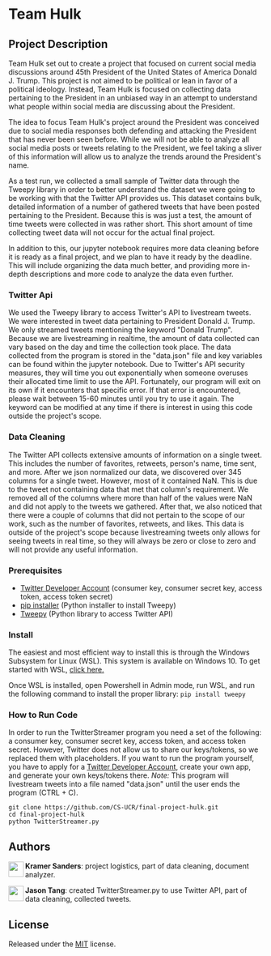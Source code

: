 # Team Hulk

## Project Description

Team Hulk set out to create a project that focused on current social media discussions around 45th President of the United States of America Donald J. Trump. This project is not aimed to be political or lean in favor of a political ideology. Instead, Team Hulk is focused on collecting data pertaining to the President in an unbiased way in an attempt to understand what people within social media are discussing about the President.

The idea to focus Team Hulk's project around the President was conceived due to social media responses both defending and attacking the President that has never been seen before. While we will not be able to analyze all social media posts or tweets relating to the President, we feel taking a sliver of this information will allow us to analyze the trends around the President's name.

As a test run, we collected a small sample of Twitter data through the Tweepy library in order to better understand the dataset we were going to be working with that the Twitter API provides us. This dataset contains bulk, detailed information of a number of gathered tweets that have been posted pertaining to the President. Because this is was just a test, the amount of time tweets were collected in was rather short. This short amount of time collecting tweet data will not occur for the actual final project.

In addition to this, our jupyter notebook requires more data cleaning before it is ready as a final project, and we plan to have it ready by the deadline. This will include organizing the data much better, and providing more in-depth descriptions and more code to analyze the data even further.

### Twitter Api

We used the Tweepy library to access Twitter's API to livestream tweets. We were interested in tweet data pertaining to President Donald J. Trump. We only streamed tweets mentioning the keyword "Donald Trump". Because we are livestreaming in realtime, the amount of data collected can vary based on the day and time the collection took place. The data collected from the program is stored in the "data.json" file and key variables can be found within the jupyter notebook. Due to Twitter's API security measures, they will time you out exponentially when someone overuses their allocated time limit to use the API. Fortunately, our program will exit on its own if it encounters that specific error. If that error is encountered, please wait between 15-60 minutes until you try to use it again. The keyword can be modified at any time if there is interest in using this code outside the project's scope.

### Data Cleaning

The Twitter API collects extensive amounts of information on a single tweet. This includes the number of favorites, retweets, person's name, time sent, and more. After we json normalized our data, we discovered over 345 columns for a single tweet. However, most of it contained NaN. This is due to the tweet not containing data that met that column's requirement. We removed all of the columns where more than half of the values were NaN and did not apply to the tweets we gathered. After that, we also noticed that there were a couple of columns that did not pertain to the scope of our work, such as the number of favorites, retweets, and likes. This data is outside of the project's scope because livestreaming tweets only allows for seeing tweets in real time, so they will always be zero or close to zero and will not provide any useful information.

### Prerequisites

* [Twitter Developer Account](https://developer.twitter.com/en/docs) (consumer key, consumer secret key, access token, access token secret)
* [pip installer](https://pip.pypa.io/en/stable/) (Python installer to install Tweepy)
* [Tweepy](http://docs.tweepy.org/en/latest/index.html) (Python library to access Twitter API)

### Install
The easiest and most efficient way to install this is through the Windows Subsystem for Linux (WSL). This system is available on Windows 10. To get started with WSL, [click here.](https://docs.microsoft.com/en-us/windows/wsl/install-win10)

Once WSL is installed, open Powershell in Admin mode, run WSL, and run the following command to install the proper library:
`pip install tweepy`

### How to Run Code

In order to run the TwitterStreamer program you need a set of the following: a consumer key, consumer secret key, access token, and access token secret. However, Twitter does not allow us to share our keys/tokens, so we replaced them with placeholders. If you want to run the program yourself, you have to apply for a [Twitter Developer Account](https://developer.twitter.com/en/docs), create your own app, and generate your own keys/tokens there. *Note:* This program will livestream tweets into a file named "data.json" until the user ends the program (CTRL + C).

	git clone https://github.com/CS-UCR/final-project-hulk.git
	cd final-project-hulk
	python TwitterStreamer.py

## Authors

<a href="https://github.com/ksand012"><img src="https://avatars0.githubusercontent.com/u/35273571?s=400&u=78662d345e71ce7f5b3aaa6a14d79ada4f4296e1&v=4" align="left" height="30px"></a> **Kramer Sanders**: project logistics, part of data cleaning, document analyzer.

<a href="https://github.com/jtang073"><img src="https://avatars2.githubusercontent.com/u/49227768?s=400&u=4f70a5b1d0525a13d219ac57c2750a1f9be340ce&v=4" align="left" height="30px"></a> **Jason Tang**: created TwitterStreamer.py to use Twitter API, part of data cleaning, collected tweets.

## License

Released under the [MIT](/LICENSE) license.
